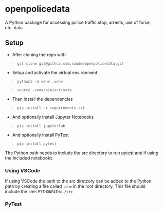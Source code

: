 # openpolicedata
A Python package for accessing police traffic stop, arrests, use of force, etc. data

## Setup
 
* After cloning the repo with 

> `git clone git@github.com:sowdm/openpolicedata.git`
* Setup and activate the virtual environment

> `python3 -m venv .venv`

> `source .venv/bin/activate`
* Then install the dependencies

> `pip install -r requirements.txt`
* And optionally install Jupyter Notebooks

> `pip install jupyterlab`
* And optionally install PyTest

> `pip install pytest`

The Python path needs to include the src directory to run pytest and if using the included notebooks.
### Using VSCode
If using VSCode the path to the src diretcory can be added to the Python path by creating a file called `.env` in the root directory. This file should include the line: `PYTHONPATH=./src`
### PyTest
 
